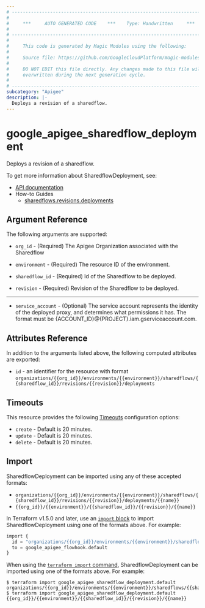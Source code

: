 ```yaml
---
# ----------------------------------------------------------------------------
#
#     ***     AUTO GENERATED CODE    ***    Type: Handwritten     ***
#
# ----------------------------------------------------------------------------
#
#     This code is generated by Magic Modules using the following:
#
#     Source file: https://github.com/GoogleCloudPlatform/magic-modules/tree/main/mmv1/third_party/terraform/website/docs/r/apigee_sharedflow_deployment.html.markdown
#
#     DO NOT EDIT this file directly. Any changes made to this file will be
#     overwritten during the next generation cycle.
#
# ----------------------------------------------------------------------------
subcategory: "Apigee"
description: |-
  Deploys a revision of a sharedflow.
---
```


# google_apigee_sharedflow_deployment

Deploys a revision of a sharedflow.


To get more information about SharedflowDeployment, see:

* [API documentation](https://cloud.google.com/apigee/docs/reference/apis/apigee/rest/v1/organizations.environments.sharedflows.revisions.deployments)
* How-to Guides
    * [sharedflows.revisions.deployments](https://cloud.google.com/apigee/docs/reference/apis/apigee/rest/v1/organizations.environments.sharedflows.revisions.deployments)

## Argument Reference

The following arguments are supported:


* `org_id` -
  (Required)
  The Apigee Organization associated with the Sharedflow

* `environment` -
  (Required)
  The resource ID of the environment.

* `sharedflow_id` -
  (Required)
  Id of the Sharedflow to be deployed.

* `revision` -
  (Required)
  Revision of the Sharedflow to be deployed.


- - -


* `service_account` -
  (Optional)
  The service account represents the identity of the deployed proxy, and determines what permissions it has. The format must be {ACCOUNT_ID}@{PROJECT}.iam.gserviceaccount.com.


## Attributes Reference

In addition to the arguments listed above, the following computed attributes are exported:

* `id` - an identifier for the resource with format `organizations/{{org_id}}/environments/{{environment}}/sharedflows/{{sharedflow_id}}/revisions/{{revision}}/deployments`


## Timeouts

This resource provides the following
[Timeouts](https://developer.hashicorp.com/terraform/plugin/sdkv2/resources/retries-and-customizable-timeouts) configuration options:

- `create` - Default is 20 minutes.
- `update` - Default is 20 minutes.
- `delete` - Default is 20 minutes.

## Import


SharedflowDeployment can be imported using any of these accepted formats:

* `organizations/{{org_id}}/environments/{{environment}}/sharedflows/{{sharedflow_id}}/revisions/{{revision}}/deployments/{{name}}`
* `{{org_id}}/{{environment}}/{{sharedflow_id}}/{{revision}}/{{name}}`

In Terraform v1.5.0 and later, use an [`import` block](https://developer.hashicorp.com/terraform/language/import) to import SharedflowDeployment using one of the formats above. For example:

```tf
import {
  id = "organizations/{{org_id}}/environments/{{environment}}/sharedflows/{{sharedflow_id}}/revisions/{{revision}}/deployments/{{name}}"
  to = google_apigee_flowhook.default
}
```

When using the [`terraform import` command](https://developer.hashicorp.com/terraform/cli/commands/import), SharedflowDeployment can be imported using one of the formats above. For example:

```
$ terraform import google_apigee_sharedflow_deployment.default organizations/{{org_id}}/environments/{{environment}}/sharedflows/{{sharedflow_id}}/revisions/{{revision}}/deployments/{{name}}
$ terraform import google_apigee_sharedflow_deployment.default {{org_id}}/{{environment}}/{{sharedflow_id}}/{{revision}}/{{name}}
```
